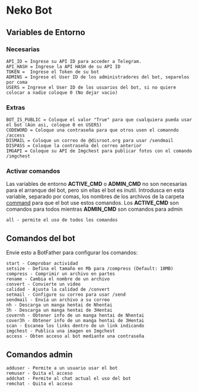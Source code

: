 # Neko Bot

## Variables de Entorno

### Necesarias
```
API_ID = Ingrese su API ID para acceder a Telegram.
API_HASH = Ingrese la API HASH de su API ID
TOKEN =  Ingrese el Token de su bot
ADMINS = Ingrese el User ID de los administradores del bot, separelos por coma
USERS = Ingrese el User ID de los usuarios del bot, si no quiere colocar a nadie coloque 0 (No dejar vacio)
```

### Extras
```
BOT_IS_PUBLIC = Coloque el valor "True" para que cualquiera pueda usar el bot (Aún asi, coloque 0 en USERS)
CODEWORD = Coloque una contraseña para que otros usen el comanndo /access
DISMAIL = Coloque un correo de @disroot.org para usar /sendmail
DISPASS = Coloque la contraseña del correo anterior
IMGAPI = Coloque su API de Imgchest para publicar fotos con el comando /imgchest
```

### Activar comandos

Las variables de entorno **ACTIVE_CMD** o **ADMIN_CMD** no son necesarias para el arranque del bot, pero sin ellas el bot es inutil.
Introdusca en esta variable, separado por comas, los nombres de los archivos de la carpeta [command](https://github.com/nakigeplayer/nekobot-pyrogram/tree/main/command)  para que el bot use estos comandos.
Los **ACTIVE_CMD** son comandos para todos mientras **ADMIN_CMD** son comandos para admin

```
all - permite el uso de todos los comandos

```


## Comandos del bot

Envie esto a BotFather para configurar los comandos:
```
start - Comprobar actividad  
setsize - Defina el tamaño en Mb para /compress (Default: 10MB)  
compress - Comprimir un archivo en partes  
rename - Cambia el nombre de un archivo  
convert - Convierte un video  
calidad - Ajusta la calidad de /convert  
setmail - Configure su correo para usar /send  
sendmail - Envía un archivo a su correo
nh - Descarga un manga hentai de Nhentai
3h - Descarga un manga hentai de 3Hentai
covernh - Obtener info de un manga hentai de Nhentai
cover3h - Obtener info de un manga hentai de 3Hentai
scan - Escanea los links dentro de un link indicando
imgchest - Publica una imagen en Imgchest
access - Obten acceso al bot mediante una contraseña
```

## Comandos admin
```
adduser - Permite a un usuario usar el bot
remuser - Quita el acceso
addchat - Permite al chat actual el uso del bot
remchat - Quita el acceso
```
